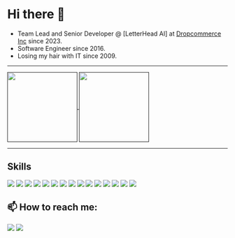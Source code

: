 # Hi there 👋

- Team Lead and Senior Developer @ [LetterHead AI] at [Dropcommerce Inc](https://letterhead.ai/) since 2023.
- Software Engineer since 2016.
- Losing my hair with IT since 2009.

<hr>
<div>
<a href="">
  <img height='160em' align="center" src="https://github-readme-stats.vercel.app/api?username=sabbajohn&theme=highcontrast&show_icons=true&hide_border=false&count_private=true"/>
</a>
<a href="">
  <img height='160em' align="center" src="https://github-readme-stats.vercel.app/api/top-langs/?username=sabbajohn&exclude_repo=pythonserver&theme=highcontrast&show_icons=true&hide_border=false&layout=compact"/>
</a>
</div>

<hr>
<div>
  <h2>Skills</h2>
  <img src=	"https://img.shields.io/badge/Python-14354C?style=for-the-badge&logo=python&logoColor=white">
  <img src="https://img.shields.io/badge/Flask-000000?style=for-the-badge&logo=flask&logoColor=white">
  <img src="https://img.shields.io/badge/Django-092E20?style=for-the-badge&logo=django&logoColor=white">
  <img src=	"https://img.shields.io/badge/C-00599C?style=for-the-badge&logo=c&logoColor=white">
  <img src=	"https://img.shields.io/badge/C%2B%2B-00599C?style=for-the-badge&logo=c%2B%2B&logoColor=white">
  <img src="https://img.shields.io/badge/Java-ED8B00?style=for-the-badge&logo=openjdk&logoColor=white">
  <img src="https://img.shields.io/badge/PostgreSQL-316192?style=for-the-badge&logo=postgresql&logoColor=white">
  <img src="https://img.shields.io/badge/MySQL-00000F?style=for-the-badge&logo=mysql&logoColor=white">
  <img src="https://img.shields.io/badge/PHP-777BB4?style=for-the-badge&logo=php&logoColor=white">
  <img src="https://img.shields.io/badge/Laravel-FF2D20?style=for-the-badge&logo=laravel&logoColor=white">
<img src="https://img.shields.io/badge/Node.js-43853D?style=for-the-badge&logo=node.js&logoColor=white">
  <img src="https://img.shields.io/badge/React-20232A?style=for-the-badge&logo=react&logoColor=61DAFB">
  <img src="https://img.shields.io/badge/Tailwind_CSS-38B2AC?style=for-the-badge&logo=tailwind-css&logoColor=white">
  <img src="https://img.shields.io/badge/Google_Cloud-4285F4?style=for-the-badge&logo=google-cloud&logoColor=white">
 <img src="https://img.shields.io/badge/Docker-blue?style=for-the-badge&logo=docker&logoColor=white
">
</div>

<div>
   <h2>📫 How to reach me:</h2>
   <a href="https://www.linkedin.com/in/johnnathan-sabb%C3%A1-221a95122/" target="_blank">
   <img src="https://img.shields.io/badge/LinkedIn-0077B5?style=for-the-badge&logo=linkedin&logoColor=white" target="_blank"/></a>
    <a href="mailto:victorsabba@gmail.com">
   <img src="https://img.shields.io/badge/Gmail-D14836?style=for-the-badge&logo=gmail&logoColor=white" target="_blank"/></a>
</div>

<!--
Here are some ideas to get you started:

- 🔭 I’m currently working on ...
- 🌱 I’m currently learning ...
- 👯 I’m looking to collaborate on ...
- 🤔 I’m looking for help with ...
- 💬 Ask me about ...
- 📫 How to reach me: ...
- 😄 Pronouns: ...
- ⚡ Fun fact: ...
-->
